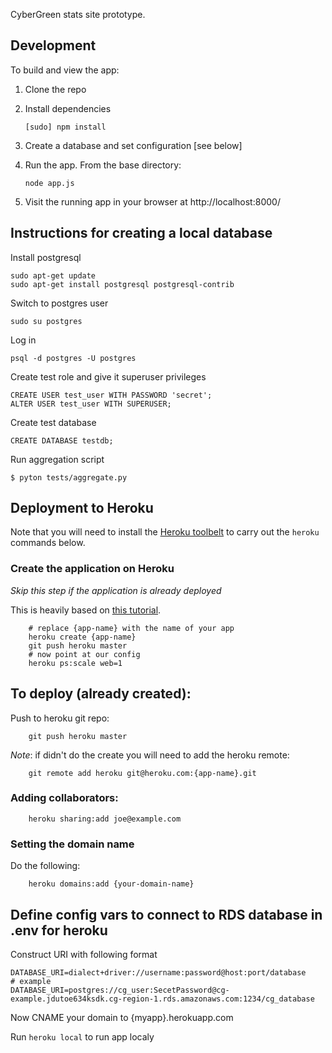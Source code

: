 CyberGreen stats site prototype.

## Development

To build and view the app:

1. Clone the repo
2. Install dependencies

    ```
    [sudo] npm install
    ```

3. Create a database and set configuration [see below]

4. Run the app. From the base directory:

    ```
    node app.js
    ```

5. Visit the running app in your browser at http://localhost:8000/


## Instructions for creating a local database

Install postgresql

```
sudo apt-get update
sudo apt-get install postgresql postgresql-contrib
```

Switch to postgres user

```
sudo su postgres
```

Log in 

```
psql -d postgres -U postgres
```

Create test role and give it superuser privileges

```
CREATE USER test_user WITH PASSWORD 'secret';
ALTER USER test_user WITH SUPERUSER;
```

Create test database

```
CREATE DATABASE testdb;
```
Run aggregation script
```
$ pyton tests/aggregate.py
```

## Deployment to Heroku

Note that you will need to install the [Heroku toolbelt](https://toolbelt.heroku.com/) to carry out the `heroku` commands below.

### Create the application on Heroku

*Skip this step if the application is already deployed*

This is heavily based on [this
tutorial](https://devcenter.heroku.com/articles/getting-started-with-nodejs#introduction).
```
    # replace {app-name} with the name of your app
    heroku create {app-name}
    git push heroku master
    # now point at our config
    heroku ps:scale web=1
```
## To deploy (already created):

Push to heroku git repo:
```
    git push heroku master
```
*Note*: if didn't do the create you will need to add the heroku remote:
```
    git remote add heroku git@heroku.com:{app-name}.git
```
### Adding collaborators:
```
    heroku sharing:add joe@example.com
```
### Setting the domain name

Do the following:
```
    heroku domains:add {your-domain-name}
```
## Define config vars to connect to RDS database in .env for heroku

Construct URI with following format
```
DATABASE_URI=dialect+driver://username:password@host:port/database
# example
DATABASE_URI=postgres://cg_user:SecetPassword@cg-example.jdutoe634ksdk.cg-region-1.rds.amazonaws.com:1234/cg_database
```
Now CNAME your domain to {myapp}.herokuapp.com

Run `heroku local` to run app localy